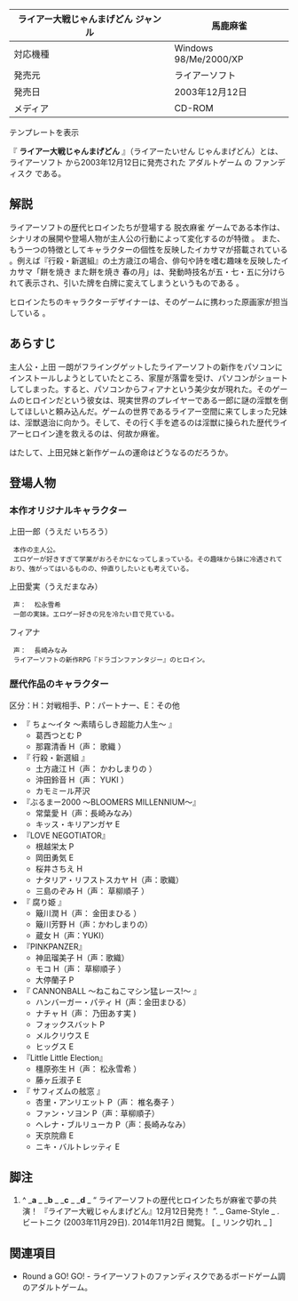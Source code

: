 ライアー大戦じゃんまげどん  ジャンル  |  馬鹿麻雀   
---|---  
対応機種  |  Windows 98/Me/2000/XP   
発売元  |  ライアーソフト   
発売日  |  2003年12月12日   
メディア  |  CD-ROM   
テンプレートを表示  
  
『 **ライアー大戦じゃんまげどん** 』（ライアーたいせん じゃんまげどん）とは、  ライアーソフト  から2003年12月12日に発売された
アダルトゲーム  の  ファンディスク  である。

##  解説



ライアーソフトの歴代ヒロインたちが登場する  脱衣麻雀  ゲームである本作は、シナリオの展開や登場人物が主人公の行動によって変化するのが特徴    。
また、もう一つの特徴としてキャラクターの個性を反映したイカサマが搭載されている  
。例えば『行殺・新選組』の土方歳江の場合、俳句や詩を嗜む趣味を反映したイカサマ「餅を焼き また餅を焼き
春の月」は、発動時技名が五・七・五に分けられて表示され、引いた牌を白牌に変えてしまうというものである    。

ヒロインたちのキャラクターデザイナーは、そのゲームに携わった原画家が担当している    。

##  あらすじ



主人公・上田
一朗がフライングゲットしたライアーソフトの新作をパソコンにインストールしようとしていたところ、家屋が落雷を受け、パソコンがショートしてしまった。すると、パソコンからフィアナという美少女が現れた。そのゲームのヒロインだという彼女は、現実世界のプレイヤーである一郎に謎の淫獣を倒してほしいと頼み込んだ。ゲームの世界であるライアー空間に来てしまった兄妹は、淫獣退治に向かう。そして、その行く手を遮るのは淫獣に操られた歴代ライアーヒロイン達を救えるのは、何故か麻雀。

はたして、上田兄妹と新作ゲームの運命はどうなるのだろうか。

##  登場人物



###  本作オリジナルキャラクター



上田一郎（うえだ いちろう）

     本作の主人公。 
     エロゲーが好きすぎて学業がおろそかになってしまっている。その趣味から妹に冷遇されており、強がってはいるものの、仲直りしたいとも考えている。 
上田愛実（うえだまなみ）

     声：  松永雪希 
     一郎の実妹。エロゲー好きの兄を冷たい目で見ている。 
フィアナ

     声：  長崎みなみ 
     ライアーソフトの新作RPG『ドラゴンファンタジー』のヒロイン。 

###  歴代作品のキャラクター



区分：H：対戦相手、P：パートナー、E：その他

  * 『  ちょ〜イタ 〜素晴らしき超能力人生〜  』 
    * 葛西つとむ P 
    * 那霧清香 H（声：  歌織  ） 
  * 『  行殺・新選組  』 
    * 土方歳江 H（声：  かわしまりの  ） 
    * 沖田鈴音 H（声：  YUKI  ） 
    * カモミール芹沢 
  * 『ぶるまー2000 〜BLOOMERS MILLENNIUM〜』 
    * 常葉愛 H（声：長崎みなみ） 
    * キッス・キリアンガヤ E 
  * 『LOVE NEGOTIATOR』 
    * 根越栄太 P 
    * 岡田勇気 E 
    * 桜井さちえ H 
    * ナタリア・リフストスカヤ H（声：歌織） 
    * 三島のぞみ H（声：  草柳順子  ） 
  * 『  腐り姫  』 
    * 簸川潤 H（声：  金田まひる  ） 
    * 簸川芳野 H（声：かわしまりの） 
    * 蔵女 H（声：YUKI） 
  * 『PINKPANZER』 
    * 神凪瑠美子 H（声：歌織） 
    * モコ H（声：  草柳順子  ） 
    * 大停蘭子 P 
  * 『  CANNONBALL 〜ねこねこマシン猛レース!〜  』 
    * ハンバーガー・パティ H（声：金田まひる） 
    * ナチャ H（声：  乃田あす実  ) 
    * フォックスバット P 
    * メルクリウス E 
    * ヒッグス E 
  * 『Little Little Election』 
    * 橿原弥生 H（声：  松永雪希  ） 
    * 藤ヶ丘淑子 E 
  * 『  サフィズムの舷窓  』 
    * 杏里・アンリエット P（声：  椎名奏子  ） 
    * ファン・ソヨン P（声：草柳順子） 
    * ヘレナ・ブルリューカ P（声：長崎みなみ） 
    * 天京院鼎 E 
    * ニキ・バルトレッティ E 

##  脚注



  1. ^  _**a** _ _**b** _ _**c** _ _**d** _ “  ライアーソフトの歴代ヒロインたちが麻雀で夢の共演！ 『ライアー大戦じゃんまげどん』12月12日発売！  ”. _ Game-Style  _ . ビートニク (2003年11月29日).  2014年11月2日  閲覧。  [ _ リンク切れ  _ ] 

##  関連項目



  * Round a GO! GO!  \- ライアーソフトのファンディスクであるボードゲーム調のアダルトゲーム。 

